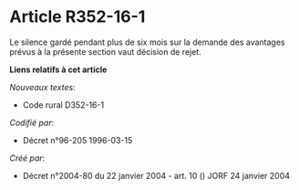 # Article R352-16-1

Le silence gardé pendant plus de six mois sur la demande des avantages prévus à la présente section vaut décision de rejet.

**Liens relatifs à cet article**

_Nouveaux textes_:

  - Code rural D352-16-1

_Codifié par_:

  - Décret n°96-205 1996-03-15

_Créé par_:

  - Décret n°2004-80 du 22 janvier 2004 - art. 10 () JORF 24 janvier 2004
